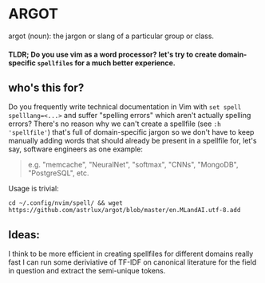 # ARGOT

argot (noun): the jargon or slang of a particular group or class.

#### TLDR; Do you use vim as a word processor? let's try to create domain-specific `spellfiles` for a much better experience.

## who's this for?

Do you frequently write technical documentation in Vim with `set spell spelllang=<...>` and suffer "spelling errors" which aren't actually spelling errors? There's no reason why we can't create a spellfile (see `:h 'spellfile'`) that's full of domain-specific jargon so we don't have to keep manually adding words that should already be present in a spellfile for, let's say, software engineers as one example:

> e.g. "memcache", "NeuralNet", "softmax", "CNNs", "MongoDB", "PostgreSQL", etc.

Usage is trivial:

```
cd ~/.config/nvim/spell/ && wget https://github.com/astrlux/argot/blob/master/en.MLandAI.utf-8.add
```

## Ideas:

I think to be more efficient in creating spellfiles for different domains really fast I can run some deriviative of TF-IDF on canonical literature for the field in question and extract the semi-unique tokens.

